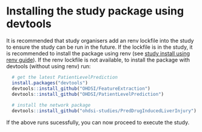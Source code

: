 Installing the study package using devtools
===========================================================================================

It is recommended that study organisers add an renv lockfile into the study to ensure the study can be run in the future. If the lockfile is in the study, it is recommended to install the package using renv (see [study install using renv guide](STUDY-PACKAGE-SETUP.md)). If the renv lockfile is not available, to install the package with devtools (without using renv) run:

```r
  # get the latest PatientLevelPrediction
  install.packages("devtools")
  devtools::install_github("OHDSI/FeatureExtraction")
  devtools::install_github("OHDSI/PatientLevelPrediction")
  
  # install the network package
  devtools::install_github("ohdsi-studies/PredDrugInducedLiverInjury")
```  

If the above runs sucessfully, you can now proceed to execute the study.